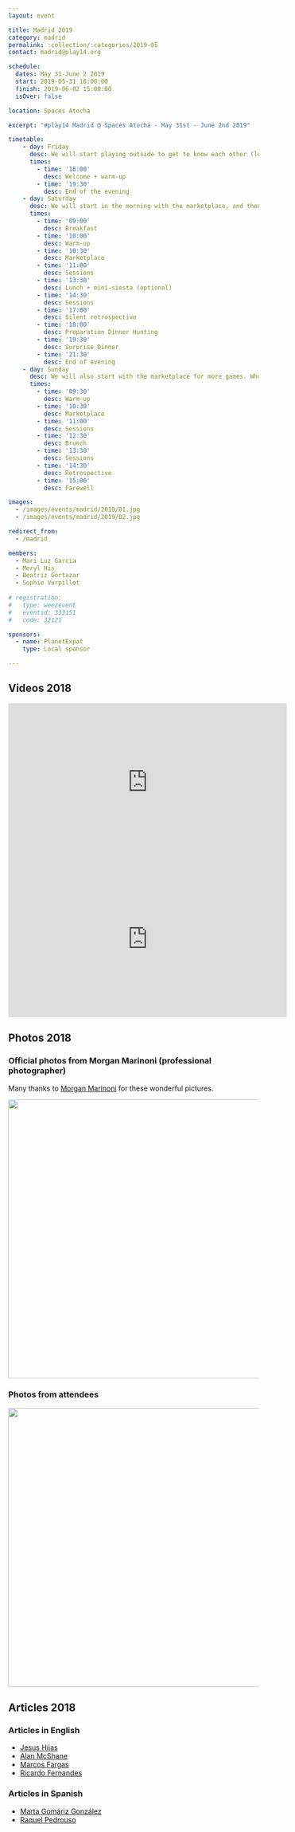 ```yaml
---
layout: event

title: Madrid 2019
category: madrid
permalink: :collection/:categories/2019-05
contact: madrid@play14.org

schedule:
  dates: May 31-June 2 2019
  start: 2019-05-31 16:00:00
  finish: 2019-06-02 15:00:00
  isOver: false

location: Spaces Atocha

excerpt: "#play14 Madrid @ Spaces Atocha - May 31st - June 2nd 2019"

timetable:
    - day: Friday
      desc: We will start playing outside to get to know each other (location will be revealed last minute).
      times:
        - time: '16:00'
          desc: Welcome + warm-up
        - time: '19:30'
          desc: End of the evening
    - day: Saturday
      desc: We will start in the morning with the marketplace, and then we will play games all day long.
      times:
        - time: '09:00'
          desc: Breakfast
        - time: '10:00'
          desc: Warm-up
        - time: '10:30'
          desc: Marketplace
        - time: '11:00'
          desc: Sessions
        - time: '13:30'
          desc: Lunch + mini-siesta (optional)
        - time: '14:30'
          desc: Sessions
        - time: '17:00'
          desc: Silent retrospective
        - time: '18:00'
          desc: Preparation Dinner Hunting
        - time: '19:30'
          desc: Surprise Dinner
        - time: '21:30'
          desc: End of evening
    - day: Sunday
      desc: We will also start with the marketplace for more games. Whoever needs to catch a plane can leave earlier.
      times:
        - time: '09:30'
          desc: Warm-up
        - time: '10:30'
          desc: Marketplace
        - time: '11:00'
          desc: Sessions
        - time: '12:30'
          desc: Brunch
        - time: '13:30'
          desc: Sessions
        - time: '14:30'
          desc: Retrospective
        - time: '15:00'
          desc: Farewell

images:
  - /images/events/madrid/2019/01.jpg
  - /images/events/madrid/2019/02.jpg

redirect_from:
  - /madrid

members:
  - Mari Luz Garcia
  - Meryl His
  - Beatriz Gortazar
  - Sophie Vurpillot
  
# registration: 
#   type: weezevent
#   eventid: 333151
#   code: 32121

sponsors:
  - name: PlanetExpat
    type: Local sponsor

---
```


## Videos 2018

<iframe width="560" height="315" src="https://www.youtube.com/embed/Pwhjr0Y82f4" frameborder="0" allow="autoplay; encrypted-media" allowfullscreen></iframe>

<iframe width="560" height="315" src="https://www.youtube.com/embed/videoseries?list=PL6VQoC829PV1JqCxlNB6TnPkrd9BX5ILQ" frameborder="0" allow="autoplay; encrypted-media" allowfullscreen></iframe>

## Photos 2018

### Official photos from Morgan Marinoni (professional photographer)

Many thanks to [Morgan Marinoni](https://twitter.com/MorganMarinoni) for these wonderful pictures.

<a href='https://photos.app.goo.gl/6lv0sVrDAJJKXo2m2' target="_blank">
  <img src='https://lh3.googleusercontent.com/LkjMrE6-HeviXMWE5gg6WcvlmMd-RJvyT5hejpZ8pu0SExMcwqNA_w3o9msvf4Iqw6nf8tqamqq5VSyDFrJrPOGnNNpoI3LFsuVHDR2lekpS7Lo4_A6Lxk89o88lY48FO86aRiHgowqzZjp8x1ytHh4Qj67ybadfhds8WM0ZAfbWn5EqXmky7GfE2jYaN-aXkrOcLfqssnfzIDL1uoTaa8c3dM_EzmL_XK__2yfifCTe3pV-fDAwmi-q6YhxK1jUrWZCzhdAa_es-8qzeB8bSrsQo9i0xDIzGlwuZGUqm9mvwEgDThVtpPIhumcc6OUeMl9rFcGaZoPgDmgZsEzvfLWZtwDiySv09AZhzZ8PWq1IGGinyKlhoUY4VrzwD3KFV3vclT7M2myAoTW2FOrhmtvuhc0idCnA_TI6zytYD5F9EUrIu2mF8JjBKyp9ydp7sv8UMSjvA-JKy2Qn_PbxDq7XtWyWvd23XxXn-VooAhS4JG4XOD2y9qc1bR7qcySENgPrinQx3MbhBQ4MMi89KE2mLTYxuhx0JhusLnvxFgYHyIWJV1Bg_Az0181UPZQLszBxSlQqQQa9aLuOMVa8gMabTqrxA-CF0aAl6ZCvQus6gi0RAKgoK3y7cF1kk18N3Ip2jEUgK0dMJ70IZVFnkRU3k1XK4Bhs=w2826-h1884-no' width="560" />
</a>

### Photos from attendees

<a href='https://photos.app.goo.gl/EHn2WtvID3UVlOyM2' target="_blank">
  <img src='https://lh3.googleusercontent.com/P00ieX-z3I-mcB71zW_LOU3iIA4_YbUC4AqHG7qk4MkEoRRfYvoFoffCIKp7PVx4INOiJLDdtmRuFqaoDCuWY10MZXLoxSAB1jp8ELX9689grtyP8kzs5SSy5qwkROgQ3TKa64dX0PikwKZMk2J6TyDQu_Q8djIU7YBym4PRwcQ30bZ5TN6TPfdPUUgQGkVgz4WARa4AiBehHG_rkYeGt22sM7HJg4sOQHVccTyGGj9Twdg3BZwQmlxQaUS4Y76vng52s8fr-QpCXn4g2SVQuhbChbmQK8oviwJSAMdMWBBRMhBbZn-mWRWVmOzdi8MMWsY6hy56Ve1E5zR25Prv8uhgQrKXjNGBWhBKQSrpv4lRydKek2SGcK6nEtwlYqqhS1N947JrUquDHuJ5c4HV3UBoaVmZZr_Z0KgzWe4dComhzCw6YMJDldhAN-9GNCYPHEU7fuvkHl9Mfn3hIVPPXOQePiGJh5Q48ixD0-JyZb3O5JaueVjaC76Mbe62zKGZfF700WCdbFZuMJYqe38P0pYwbRfRlAm8TV5PNSbkx0mk9UaAUhJ0I-4dhL-MHrA3OWm1rrUxRalniE5IG3dorMDpMHCrkAUhyeu18eJDHLnc2aq9UQB7RBUffd29eFr20Ccg6CEo1l9YvVCOlXt6EQ2s9UuAy52p=w3841-h1868-no' width="560" />
</a>

## Articles 2018

### Articles in English
* [Jesus Hijas](https://www.linkedin.com/feed/update/activity:6409872598234128385/)
* [Alan McShane](https://www.linkedin.com/feed/update/activity:6409292460110991360/)
* [Marcos Fargas](https://www.linkedin.com/feed/update/activity:6409172561493663744)
* [Ricardo Fernandes](https://www.linkedin.com/feed/update/urn:li:activity:6408917761933799424)

### Articles in Spanish
* [Marta Gomáriz González](https://www.linkedin.com/comm/feed/update/activity:6409152518819053568)
* [Raquel Pedrouso](https://www.linkedin.com/feed/update/activity:6409113417772261376)
